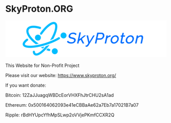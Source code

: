 # SkyProton.ORG

![SkyProton](logo.jpg)

This Website for Non-Profit Project 

Please visit our website: https://www.skyproton.org/  

If you want donate: 

   Bitcoin: 12ZaJJuagqWBDcEorVHXFhJtrCHU2sA1ad 
   
   Ethereum: 0x500164062093e41eCBBaAe62a7Eb7a17021B7a07 
   
   Ripple: rBdHYUpcYfhMpSLwp2oVVjePKmfCCXR2Q
